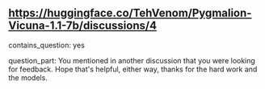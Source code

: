 ## https://huggingface.co/TehVenom/Pygmalion-Vicuna-1.1-7b/discussions/4

contains_question: yes

question_part: You mentioned in another discussion that you were looking for feedback. 
Hope that's helpful, either way, thanks for the hard work and the models.